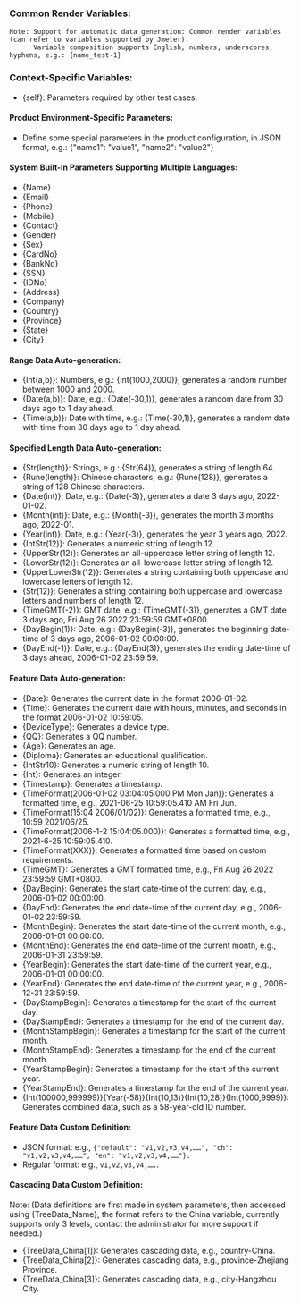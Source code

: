 ### Common Render Variables:
    Note: Support for automatic data generation: Common render variables (can refer to variables supported by Jmeter).
          Variable composition supports English, numbers, underscores, hyphens, e.g.: {name_test-1}

### Context-Specific Variables:
- {self}: Parameters required by other test cases.

#### Product Environment-Specific Parameters:
- Define some special parameters in the product configuration, in JSON format, e.g.: {"name1": "value1", "name2": "value2"}

#### System Built-In Parameters Supporting Multiple Languages:
- {Name}
- {Email}
- {Phone}
- {Mobile}
- {Contact}
- {Gender}
- {Sex}
- {CardNo}
- {BankNo}
- {SSN}
- {IDNo}
- {Address}
- {Company}
- {Country}
- {Province}
- {State}
- {City}

#### Range Data Auto-generation:
- {Int(a,b)}: Numbers, e.g.: {Int(1000,2000)}, generates a random number between 1000 and 2000.
- {Date(a,b)}: Date, e.g.: {Date(-30,1)}, generates a random date from 30 days ago to 1 day ahead.
- {Time(a,b)}: Date with time, e.g.: {Time(-30,1)}, generates a random date with time from 30 days ago to 1 day ahead.

#### Specified Length Data Auto-generation:
- {Str(length)}: Strings, e.g.: {Str(64)}, generates a string of length 64.
- {Rune(length)}: Chinese characters, e.g.: {Rune(128)}, generates a string of 128 Chinese characters.
- {Date(int)}: Date, e.g.: {Date(-3)}, generates a date 3 days ago, 2022-01-02.
- {Month(int)}: Date, e.g.: {Month(-3)}, generates the month 3 months ago, 2022-01.
- {Year(int)}: Date, e.g.: {Year(-3)}, generates the year 3 years ago, 2022.
- {IntStr(12)}: Generates a numeric string of length 12.
- {UpperStr(12)}: Generates an all-uppercase letter string of length 12.
- {LowerStr(12)}: Generates an all-lowercase letter string of length 12.
- {UpperLowerStr(12)}: Generates a string containing both uppercase and lowercase letters of length 12.
- {Str(12)}: Generates a string containing both uppercase and lowercase letters and numbers of length 12.
- {TimeGMT(-2)}: GMT date, e.g.: {TimeGMT(-3)}, generates a GMT date 3 days ago, Fri Aug 26 2022 23:59:59 GMT+0800.
- {DayBegin(1)}: Date, e.g.: {DayBegin(-3)}, generates the beginning date-time of 3 days ago, 2006-01-02 00:00:00.
- {DayEnd(-1)}: Date, e.g.: {DayEnd(3)}, generates the ending date-time of 3 days ahead, 2006-01-02 23:59:59.

#### Feature Data Auto-generation:
- {Date}: Generates the current date in the format 2006-01-02.
- {Time}: Generates the current date with hours, minutes, and seconds in the format 2006-01-02 10:59:05.
- {DeviceType}: Generates a device type.
- {QQ}: Generates a QQ number.
- {Age}: Generates an age.
- {Diploma}: Generates an educational qualification.
- {IntStr10}: Generates a numeric string of length 10.
- {Int}: Generates an integer.
- {Timestamp}: Generates a timestamp.
- {TimeFormat(2006-01-02 03:04:05.000 PM Mon Jan)}: Generates a formatted time, e.g., 2021-06-25 10:59:05.410 AM Fri Jun.
- {TimeFormat(15:04 2006/01/02)}: Generates a formatted time, e.g., 10:59 2021/06/25.
- {TimeFormat(2006-1-2 15:04:05.000)}: Generates a formatted time, e.g., 2021-6-25 10:59:05.410.
- {TimeFormat(XXX)}: Generates a formatted time based on custom requirements.
- {TimeGMT}: Generates a GMT formatted time, e.g., Fri Aug 26 2022 23:59:59 GMT+0800.
- {DayBegin}: Generates the start date-time of the current day, e.g., 2006-01-02 00:00:00.
- {DayEnd}: Generates the end date-time of the current day, e.g., 2006-01-02 23:59:59.
- {MonthBegin}: Generates the start date-time of the current month, e.g., 2006-01-01 00:00:00.
- {MonthEnd}: Generates the end date-time of the current month, e.g., 2006-01-31 23:59:59.
- {YearBegin}: Generates the start date-time of the current year, e.g., 2006-01-01 00:00:00.
- {YearEnd}: Generates the end date-time of the current year, e.g., 2006-12-31 23:59:59.
- {DayStampBegin}: Generates a timestamp for the start of the current day.
- {DayStampEnd}: Generates a timestamp for the end of the current day.
- {MonthStampBegin}: Generates a timestamp for the start of the current month.
- {MonthStampEnd}: Generates a timestamp for the end of the current month.
- {YearStampBegin}: Generates a timestamp for the start of the current year.
- {YearStampEnd}: Generates a timestamp for the end of the current year.
- {Int(100000,999999)}{Year(-58)}{Int(10,13)}{Int(10,28)}{Int(1000,9999)}: Generates combined data, such as a 58-year-old ID number.

#### Feature Data Custom Definition:
- JSON format: e.g., ```{"default": "v1,v2,v3,v4,……", "ch": "v1,v2,v3,v4,……", "en": "v1,v2,v3,v4,……"}.```
- Regular format: e.g., ```v1,v2,v3,v4,…….```

#### Cascading Data Custom Definition:
Note: (Data definitions are first made in system parameters, then accessed using {TreeData_Name}, the format refers to the China variable, currently supports only 3 levels, contact the administrator for more support if needed.)
- {TreeData_China[1]}: Generates cascading data, e.g., country-China.
- {TreeData_China[2]}: Generates cascading data, e.g., province-Zhejiang Province.
- {TreeData_China[3]}: Generates cascading data, e.g., city-Hangzhou City.